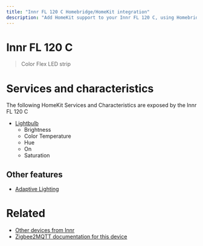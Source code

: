 ```yaml
---
title: "Innr FL 120 C Homebridge/HomeKit integration"
description: "Add HomeKit support to your Innr FL 120 C, using Homebridge, Zigbee2MQTT and homebridge-z2m."
---
```

<!---
This file has been GENERATED using src/docgen/docgen.ts
DO NOT EDIT THIS FILE MANUALLY!
-->
# Innr FL 120 C
> Color Flex LED strip


# Services and characteristics
The following HomeKit Services and Characteristics are exposed by
the Innr FL 120 C

* [Lightbulb](../../light.md)
  * Brightness
  * Color Temperature
  * Hue
  * On
  * Saturation


## Other features
* [Adaptive Lighting](../../light.md)


# Related
* [Other devices from Innr](../index.md#innr)
* [Zigbee2MQTT documentation for this device](https://www.zigbee2mqtt.io/devices/FL_120_C.html)